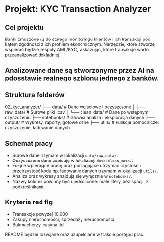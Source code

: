 # Projekt: KYC Transaction Analyzer

## Cel projektu

Banki zmuszone są do stałego monitoringu klientów i ich transakcji pod kątem zgodności z ich profilem ekonomicznym. Narzędzie, które stworzę wspierać będzie zespoły AML/KYC, wskazując, które transakcje warto przeanalizować dokładniej.

## Analizowane dane są stworzonyme przez AI na pdosstawie realnego szblonu jednego z banków.

## Struktura folderów

02_kyc_analyzer/
├── data/             # Dane wejściowe i oczyszczone
│   ├── raw_data/     # Surowe pliki .csv
│   └── clean_data/   # Dane po wstępnym czyszczeniu
├── notebooks/        # Główna analiza i eksploracja danych
├── output/           # Wykresy, raporty, gotowe dane
├── utils/            # Funkcje pomocnicze: czyszczenie, ładowanie danych


## Schemat pracy

- Surowe dane trzymam w lokalizacji `data/raw_data/`.
- Oczyszczone dane zapisuję w lokalizacji `data/clean_data/`.
- Fukjce wpierające pracę oraz pomagające utrzymać czystość i przejrzystość kodu np. ładowanie danych trzymam w lokalizacji `utils/`.
- Analiza oraz wykresy znajdują się wyłącznie w `notebooks/`.
- Nazwy kolumn powinny być ujednolicone: małe litery, bez spacji, z podkreślnikami.

## Kryteria red flg

- Transakcje powyżej 10.000 
- Zakupy nieruchomości, sprzedaży nieruchomości
- Bukmacherzy, casyna itd

README będzie rozwijane oraz uzupełniane w trakcie postępu prac. 